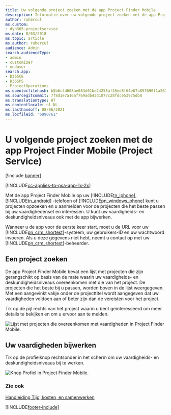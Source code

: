 ```yaml
---
title: Uw volgende project zoeken met de app Project Finder Mobile
description: Informatie over uw volgende project zoeken met de app Project Finder Mobile voor Project Service
author: ruhercul
ms.custom:
- dyn365-projectservice
ms.date: 8/03/2018
ms.topic: article
ms.author: ruhercul
audience: Admin
search.audienceType:
- admin
- customizer
- enduser
search.app:
- D365CE
- D365PS
- ProjectOperations
ms.openlocfilehash: b5b6c4d608ae083d01be24258af35ed8f64e67a897690f1a2678f76b8befdcb1
ms.sourcegitcommit: 7f8d1e7a16af769adb43d1877c28fdce53975db8
ms.translationtype: HT
ms.contentlocale: nl-NL
ms.lasthandoff: 08/06/2021
ms.locfileid: "6990761"
---
```

# <a name="find-your-next-project-with-the-project-finder-mobile-app-project-service"></a>U volgende project zoeken met de app Project Finder Mobile (Project Service)

[!include [banner](../includes/psa-now-project-operations.md)]

[!INCLUDE[cc-applies-to-psa-app-1x-2x](../includes/cc-applies-to-psa-app-1x-2x.md)]

Met de app Project Finder Mobile op uw [!INCLUDE[tn_iphone](../includes/tn-iphone.md)], [!INCLUDE[tn_android](../includes/tn-android.md)] -telefoon of [!INCLUDE[pn_windows_phone](../includes/pn-windows-phone.md)] kunt u projecten opzoeken en u aanmelden voor de projecten die het beste passen bij uw vaardighedenset en interessen. U kunt uw vaardigheids- en deskundigheidsniveaus ook met de app bijwerken.  
  
 Wanneer u de app voor de eerste keer start, moet u de URL voor uw [!INCLUDE[pn_crm_shortest](../includes/pn-crm-shortest.md)]-systeem, uw gebruikers-ID en uw wachtwoord invoeren. Als u deze gegevens niet hebt, neemt u contact op met uw [!INCLUDE[pn_crm_shortest](../includes/pn-crm-shortest.md)]-beheerder.  
  
## <a name="find-a-project"></a>Een project zoeken  
 De app Project Finder Mobile bevat een lijst met projecten die zijn gerangschikt op basis van de mate waarin uw vaardigheids- en deskundigheidsniveaus overeenkomen met die van het project. De projecten die het beste bij u passen, worden boven in de lijst weergegeven. Met een aangevinkt vakje onder de projecttitel wordt aangegeven dat uw vaardigheden voldoen aan of beter zijn dan de vereisten voor het project.  
  
 Tik op de pijl rechts van het project waarin u bent geïnteresseerd om meer details te bekijken en om u ervoor aan te melden.  
  
 ![Lijst met projecten die overeenkomen met vaardigheden in Project Finder Mobile.](../psa/media/project-service-project-finder-list.png "Lijst met projecten die overeenkomen met vaardigheden in de mobiele toepassing Project Finder")  
  
## <a name="update-your-skills"></a>Uw vaardigheden bijwerken  
 Tik op de profielknop rechtsonder in het scherm om uw vaardigheids- en deskundigheidsniveaus bij te werken.  
  
 ![Knop Profiel in Project Finder Mobile.](../psa/media/project-service-project-finder-profile.png "Knop Profiel in de mobiele toepassing Project Finder")  
  
### <a name="see-also"></a>Zie ook  
 [Handleiding Tijd, kosten, en samenwerken](../psa/time-expense-collaboration-guide.md)


[!INCLUDE[footer-include](../includes/footer-banner.md)]